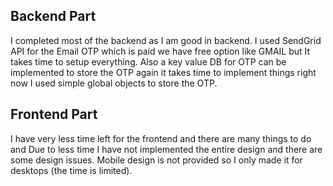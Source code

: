 ## Backend Part

I completed most of the backend as I am good in backend. I used SendGrid API for the Email OTP which is paid we have free option like GMAIL but It takes time to setup everything. Also a key value DB for OTP can be implemented to store the OTP again it takes time to implement things right now I used simple global objects to store the OTP.

## Frontend Part

I have very less time left for the frontend and there are many things to do and Due to less time I have not implemented the entire design and there are some design issues. Mobile design is not provided so I only made it for desktops (the time is limited).
